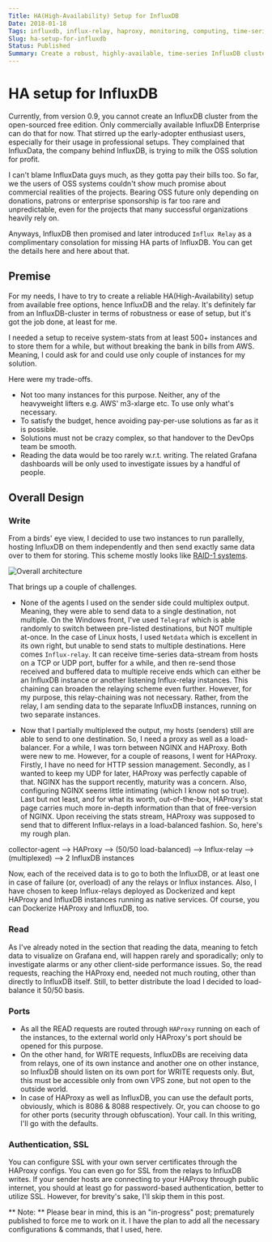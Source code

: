 ```yaml
---
Title: HA(High-Availability) Setup for InfluxDB
Date: 2018-01-18
Tags: influxdb, influx-relay, haproxy, monitoring, computing, time-series, database, open-source, reliability, architecture 
Slug: ha-setup-for-influxdb
Status: Published
Summary: Create a robust, highly-available, time-series InfluxDB cluster with community(free) version of it
---
```


HA setup for InfluxDB
=====================

Currently, from version 0.9, you cannot create an InfluxDB cluster from the open-sourced free edition. Only commercially available InfluxDB Enterprise can do that for now. That stirred up the early-adopter enthusiast users, especially for their usage in professional setups. They complained that InfluxData, the company behind InfluxDB, is trying to milk the OSS solution for profit.

I can't blame InfluxData guys much, as they gotta pay their bills too. So far, we the users of OSS systems couldn't show much promise about commercial realities of the projects. Bearing OSS future only depending on donations, patrons or enterprise sponsorship is far too rare and unpredictable, even for the projects that many successful organizations heavily rely on.

Anyways, InfluxDB then promised and later introduced `Influx Relay` as a complimentary consolation for missing HA parts of InfluxDB. You can get the details here and here about that. 


## Premise

For my needs, I have to try to create a reliable HA(High-Availability) setup from available free options, hence InfluxDB and the relay. It's definitely far from an InfluxDB-cluster in terms of robustness or ease of setup, but it's got the job done, at least for me.

I needed a setup to receive system-stats from at least 500+ instances and to store them for a while, but without breaking the bank in bills from AWS. Meaning, I could ask for and could use only couple of instances for my solution.

Here were my trade-offs.
  *  Not too many instances for this purpose. Neither, any of the heavyweight lifters e.g. AWS' m3-xlarge etc. To use only what's necessary. 
  *  To satisfy the budget, hence avoiding pay-per-use solutions as far as it is possible.
  *  Solutions must not be crazy complex, so that handover to the DevOps team be smooth.
  *  Reading the data would be too rarely w.r.t. writing. The related Grafana dashboards will be only used to investigate issues by a handful of people.
 

## Overall Design

### Write

From a birds' eye view, I decided to use two instances to run parallelly, hosting InfluxDB on them independently and then send exactly same data over to them for storing. This scheme mostly looks like [RAID-1 systems](https://en.wikipedia.org/wiki/Standard_RAID_levels#RAID_1).

![Overall architecture](https://i.imgur.com/ZKYIyOd.png)

That brings up a couple of challenges.

 * None of the agents I used on the sender side could multiplex output. Meaning, they were able to send data to a single destination, not multiple. 
    On the Windows front, I've used `Telegraf` which is able randomly to switch between pre-listed destinations, but NOT multiple at-once.
    In the case of Linux hosts, I used `Netdata` which is excellent in its own right, but unable to send stats to multiple destinations.
  Here comes `Influx-relay`. It can receive time-series data-stream from hosts on a TCP or UDP port, buffer for a while, and then re-send those received and buffered data to multiple receive ends which can either be an InfluxDB instance or another listening Influx-relay instances. This chaining can broaden the relaying scheme even further. However, for my purpose, this relay-chaining was not necessary. Rather, from the relay, I am sending data to the separate InfluxDB instances, running on two separate instances.

 * Now that I partially multiplexed the output, my hosts (senders) still are able to send to one destination. So, I need a proxy as well as a load-balancer. For a while, I was torn between NGINX and HAProxy. Both were new to me.
  However, for a couple of reasons, I went for HAProxy.  Firstly, I have no need for HTTP session management. Secondly, as I wanted to keep my UDP for later, HAProxy was perfectly capable of that. NGINX has the support recently, maturity was a concern. Also, configuring NGINX seems little intimating (which I know not so true). Last but not least, and for what its worth, out-of-the-box, HAProxy's stat page carries much more in-depth information than that of free-version of NGINX.
    Upon receiving the stats stream, HAProxy was supposed to send that to different Influx-relays in a load-balanced fashion.
    So, here's my rough plan. 

collector-agent --> HAProxy --> (50/50 load-balanced) --> Influx-relay --> (multiplexed)  -->  2 InfluxDB instances

Now, each of the received data is to go to both the InfluxDB, or at least one in case of failure (or, overload) of any the relays or Influx instances.
Also, I have chosen to keep Influx-relays deployed as Dockerized and kept HAProxy and InfluxDB instances running as native services. Of course, you can Dockerize HAProxy and InfluxDB, too.  

### Read

As I've already noted in the section that reading the data, meaning to fetch data to visualize on Grafana end, will happen rarely and sporadically; only to investigate alarms or any other client-side performance issues. So, the read requests, reaching the HAProxy end, needed not much routing, other than directly to InfluxDB itself. Still, to better distribute the load I decided to load-balance it 50/50 basis.

### Ports

 * As all the READ requests are routed through `HAProxy` running on each of the instances, to the external world only HAProxy's port should be opened for this purpose. 
 * On the other hand, for WRITE requests, InfluxDBs are receiving data from relays, one of its own instance and another one on other instance, so InfluxDB should listen on its own port for WRITE requests only. But, this must be accessible only from own VPS zone, but not open to the outside world.
 * In case of HAProxy as well as InfluxDB, you can use the default ports, obviously, which is 8086 & 8088 respectively. Or, you can choose to go for other ports (security through obfuscation). Your call. In this writing, I'll go with the defaults.

### Authentication, SSL

You can configure SSL with your own server certificates through the HAProxy configs. You can even go for SSL from the relays to InfluxDB writes. If your sender hosts are connecting to your HAProxy through public internet, you should at least go for password-based authentication, better to utilize SSL. However, for brevity's sake, I'll skip them in this post.

** Note: **
Please bear in mind, this is an "in-progress" post; prematurely published to force me to work on it. I have the plan to add all the necessary configurations & commands, that I used, here.

